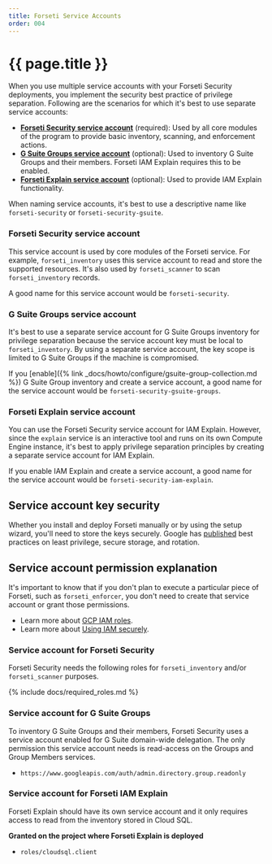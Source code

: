 ```yaml
---
title: Forseti Service Accounts
order: 004
---
```

# {{ page.title }}

When you use multiple service accounts with your Forseti Security deployments,
you implement the security best practice of privilege separation. Following are the
scenarios for which it's best to use separate service accounts:

 * **[Forseti Security service account](#forseti-security-service-account)**
 (required): Used by all core modules of the program to provide basic
 inventory, scanning, and enforcement actions.
 * **[G Suite Groups service account](#gsuite-groups-service-account)**
 (optional): Used to inventory G Suite Groups and their members.
 Forseti IAM Explain requires this to be enabled.
 * **[Forseti Explain service account](#forseti-explain-service-account)**
 (optional): Used to provide IAM Explain functionality.

When naming service accounts, it's best to use a descriptive name like
`forseti-security` or `forseti-security-gsuite`.

### Forseti Security service account
This service account is used by core modules of the Forseti service. For
example, `forseti_inventory` uses this service account to read and store the
supported resources. It's also used by `forseti_scanner` to scan
`forseti_inventory` records.

A good name for this service account would be `forseti-security`.

### G Suite Groups service account
It's best to use a separate service account for G Suite Groups inventory for
privilege separation because the service account key must be local to
`forseti_inventory`. By using a separate service account, the key scope is
limited to G Suite Groups if the machine is compromised.

If you [enable]({% link _docs/howto/configure/gsuite-group-collection.md %})
G Suite Group inventory and create a service account, a good name
for the service account would be `forseti-security-gsuite-groups`.

### Forseti Explain service account
You can use the Forseti Security service account for IAM Explain. However,
since the `explain` service is an interactive tool and runs on its own
Compute Engine instance, it's best to apply privilege separation principles
by creating a separate service account for IAM Explain.

If you enable IAM Explain and create a service account, a good name for the
service account would be `forseti-security-iam-explain`.

## Service account key security
Whether you install and deploy Forseti manually or by using the setup wizard,
you'll need to store the keys securely. Google has
[published](https://cloudplatform.googleblog.com/2017/07/help-keep-your-Google-Cloud-service-account-keys-safe.html)
best practices on least privilege, secure storage, and rotation.

## Service account permission explanation
It's important to know that if you don't plan to execute a particular piece of
Forseti, such as `forseti_enforcer`, you don't need to create that service account
or grant those permissions.

* Learn more about [GCP IAM roles](https://cloud.google.com/iam/docs/understanding-roles#predefined_roles).
* Learn more about [Using IAM securely](https://cloud.google.com/iam/docs/using-iam-securely).

### Service account for Forseti Security
Forseti Security needs the following roles for `forseti_inventory` and/or
`forseti_scanner` purposes.

{% include docs/required_roles.md %}

### Service account for G Suite Groups
To inventory G Suite Groups and their members, Forseti Security uses a service
account enabled for G Suite domain-wide delegation. The only permission this
service account needs is read-access on the Groups and Group Members services.

 * `https://www.googleapis.com/auth/admin.directory.group.readonly`
 
### Service account for Forseti IAM Explain
Forseti Explain should have its own service account and it only requires access
to read from the inventory stored in Cloud SQL.

**Granted on the project where Forseti Explain is deployed**

 * `roles/cloudsql.client`
 
